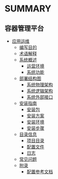 # SUMMARY

## 容器管理平台
* [应用运维]()
    * [编写目的](应用运维文档/编写目的/PurposeOfWriting.md)
    * [术语解释](应用运维文档/术语解释/Term.md)
    * [系统概述]()
        * [运营环境](应用运维文档/系统概述/OperatingEnvironment.md)
        * [系统功能](应用运维文档/系统概述/SystemFunctions.md)
    * [部署结构图]()
        * [系统物理架构](应用运维文档/部署结构图/SystemPhysicalArchitecture.md)
        * [系统逻辑架构](应用运维文档/部署结构图/SystemLogicArchitecture.md)
        * [系统外部接口](应用运维文档/部署结构图/SystemExternalInterface.md)
    * [安装指南]()
        * [安装包](应用运维文档/安装指南/InstallationDirectoryIntroduction.md)
        * [安装方案](应用运维文档/安装指南/InstallationEnvironment.md)
        * [安装环境](应用运维文档/安装指南/ParameterDescription.md)
        * [安装步骤](应用运维文档/安装指南/MaintenanceInstructions.md)
    * [目录信息]()
        * [项目目录](应用运维文档/目录信息/PreparationBeforeInstallation.md)
        * [配置文件](应用运维文档/目录信息/InstallationDirectoryIntroduction.md)
        * [日志](应用运维文档/目录信息/InstallationEnvironment.md)
    * [常见问题](应用运维文档/FAQ/FAQ.md)
    * [附录]()
        * [配置参考文档](应用运维文档/附录/ConfigurationReferenceDocument.md)
